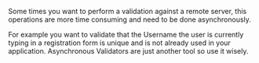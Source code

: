 Some times you want to perform a validation against a remote server, this operations are more time consuming and need to be done asynchronously.

For example you want to validate that the Username the user is currently typing in a registration form is unique and is not already used in your application. Asynchronous Validators are just another tool so use it wisely.